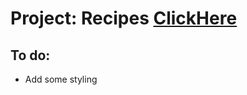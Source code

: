 
# Project: Recipes [ClickHere](https://shilpamk.github.io/recipes/)

## To do:
* Add some styling

